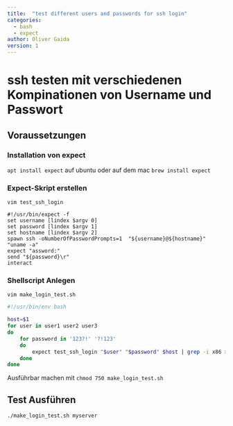 ```yaml
---
title:  "test different users and passwords for ssh login"
categories: 
  - bash
  - expect
author: Oliver Gaida
version: 1
---
```


# ssh testen mit verschiedenen Kompinationen von Username und Passwort

## Voraussetzungen

### Installation von expect

`apt install expect` auf ubuntu oder auf dem mac `brew install expect`

### Expect-Skript erstellen

`vim test_ssh_login`

```
#!/usr/bin/expect -f
set username [lindex $argv 0]
set password [lindex $argv 1]
set hostname [lindex $argv 2]
spawn ssh -oNumberOfPasswordPrompts=1  "${username}@${hostname}" "uname -a"
expect "assword:"
send "${password}\r"
interact
```

### Shellscript Anlegen

`vim make_login_test.sh`

```bash
#!/usr/bin/env bash

host=$1
for user in user1 user2 user3
do 
    for password in '123?!' '?!123'
    do 
        expect test_ssh_login "$user" "$password" $host | grep -i x86 > /dev/null && echo "user $user with password $password has been successful done"
    done
done
```

Ausführbar machen mit `chmod 750 make_login_test.sh`


## Test Ausführen
  
`./make_login_test.sh myserver`
